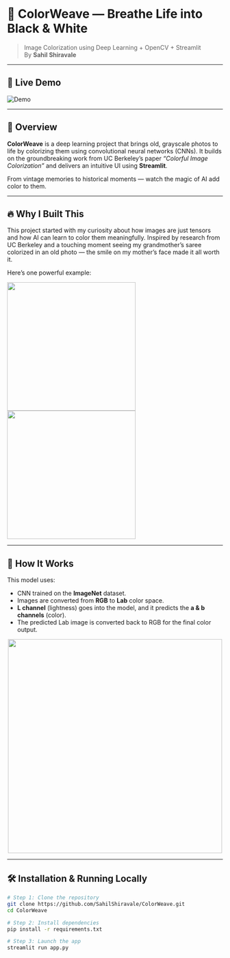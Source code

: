 # 🎨 ColorWeave — Breathe Life into Black & White

> Image Colorization using Deep Learning + OpenCV + Streamlit  
> By **Sahil Shiravale**

---

## 🚀 Live Demo
![Demo](https://j.gifs.com/2xVL2P.gif)

---

## 🧠 Overview

**ColorWeave** is a deep learning project that brings old, grayscale photos to life by colorizing them using convolutional neural networks (CNNs). It builds on the groundbreaking work from UC Berkeley’s paper *“Colorful Image Colorization”* and delivers an intuitive UI using **Streamlit**.

From vintage memories to historical moments — watch the magic of AI add color to them.

---

## 🔥 Why I Built This

This project started with my curiosity about how images are just tensors and how AI can learn to color them meaningfully. Inspired by research from UC Berkeley and a touching moment seeing my grandmother’s saree colorized in an old photo — the smile on my mother’s face made it all worth it.

Here’s one powerful example:

<img src="https://github.com/dhananjayan-r/Colorizer/blob/master/Input_images/che-guevara-wallpapers-hd-best-hd-photos-1080p-6xcp2u-741x988.jpg" width=300><img src="https://github.com/dhananjayan-r/Colorizer/blob/master/Result_images/colored_c1.jpg" width=300>

---

## 🔧 How It Works

This model uses:
- CNN trained on the **ImageNet** dataset.
- Images are converted from **RGB** to **Lab** color space.
- **L channel** (lightness) goes into the model, and it predicts the **a & b channels** (color).
- The predicted Lab image is converted back to RGB for the final color output.

<p align="center">
  <img src="https://user-images.githubusercontent.com/71431013/99061015-eb844a80-25c6-11eb-8850-bcc9f74d91e6.png" width="500">
</p>

---

## 🛠 Installation & Running Locally

```bash
# Step 1: Clone the repository
git clone https://github.com/SahilShiravale/ColorWeave.git
cd ColorWeave

# Step 2: Install dependencies
pip install -r requirements.txt

# Step 3: Launch the app
streamlit run app.py
